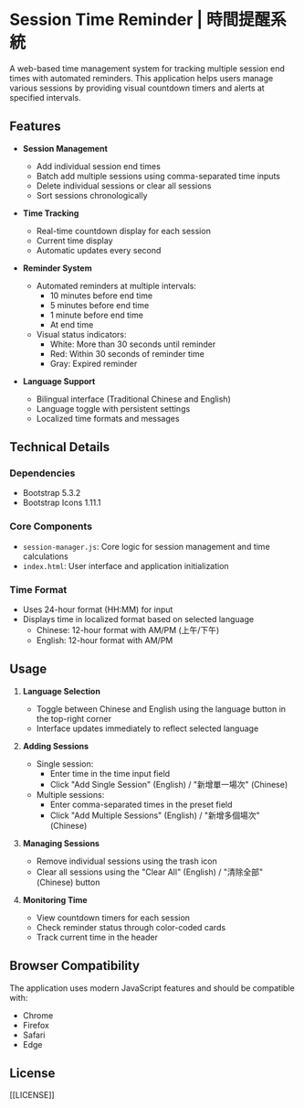 # Session Time Reminder | 時間提醒系統

A web-based time management system for tracking multiple session end times with automated reminders. This application helps users manage various sessions by providing visual countdown timers and alerts at specified intervals.

## Features

- **Session Management**
    - Add individual session end times
    - Batch add multiple sessions using comma-separated time inputs
    - Delete individual sessions or clear all sessions
    - Sort sessions chronologically

- **Time Tracking**
    - Real-time countdown display for each session
    - Current time display
    - Automatic updates every second

- **Reminder System**
    - Automated reminders at multiple intervals:
        - 10 minutes before end time
        - 5 minutes before end time
        - 1 minute before end time
        - At end time
    - Visual status indicators:
        - White: More than 30 seconds until reminder
        - Red: Within 30 seconds of reminder time
        - Gray: Expired reminder

- **Language Support**
    - Bilingual interface (Traditional Chinese and English)
    - Language toggle with persistent settings
    - Localized time formats and messages

## Technical Details

### Dependencies

- Bootstrap 5.3.2
- Bootstrap Icons 1.11.1

### Core Components

- `session-manager.js`: Core logic for session management and time calculations
- `index.html`: User interface and application initialization

### Time Format

- Uses 24-hour format (HH:MM) for input
- Displays time in localized format based on selected language
    - Chinese: 12-hour format with AM/PM (上午/下午)
    - English: 12-hour format with AM/PM

## Usage

1. **Language Selection**
    - Toggle between Chinese and English using the language button in the top-right corner
    - Interface updates immediately to reflect selected language

2. **Adding Sessions**
    - Single session:
        - Enter time in the time input field
        - Click "Add Single Session" (English) / "新增單一場次" (Chinese)
    - Multiple sessions:
        - Enter comma-separated times in the preset field
        - Click "Add Multiple Sessions" (English) / "新增多個場次" (Chinese)

3. **Managing Sessions**
    - Remove individual sessions using the trash icon
    - Clear all sessions using the "Clear All" (English) / "清除全部" (Chinese) button

4. **Monitoring Time**
    - View countdown timers for each session
    - Check reminder status through color-coded cards
    - Track current time in the header

## Browser Compatibility

The application uses modern JavaScript features and should be compatible with:
- Chrome
- Firefox
- Safari
- Edge

## License

[[LICENSE]]